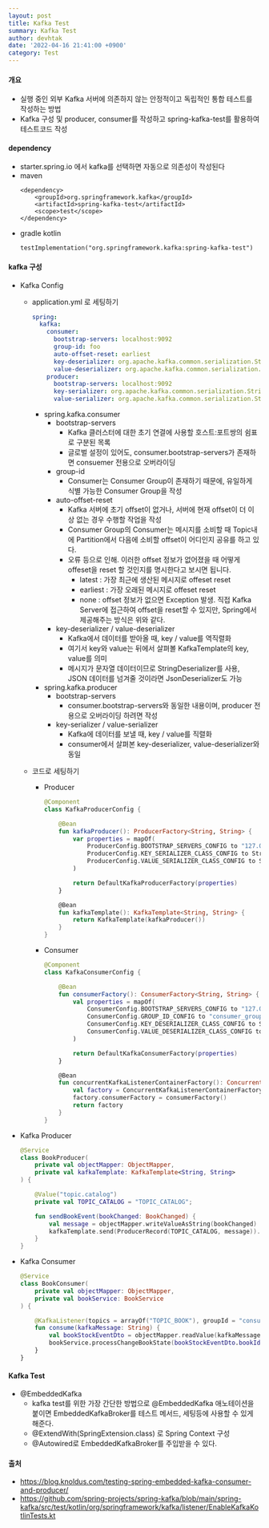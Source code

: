 ```yaml
---
layout: post
title: Kafka Test
summary: Kafka Test
author: devhtak
date: '2022-04-16 21:41:00 +0900'
category: Test
---
```


#### 개요

- 실행 중인 외부 Kafka 서버에 의존하지 않는 안정적이고 독립적인 통합 테스트를 작성하는 방법
- Kafka 구성 및 producer, consumer를 작성하고 spring-kafka-test를 활용하여 테스트코드 작성

#### dependency

- starter.spring.io 에서 kafka를 선택하면 자동으로 의존성이 작성된다
- maven
  ```
  <dependency>
      <groupId>org.springframework.kafka</groupId>
      <artifactId>spring-kafka-test</artifactId>
      <scope>test</scope>
  </dependency>
  ```
- gradle kotlin
  ```
  testImplementation("org.springframework.kafka:spring-kafka-test")
  ```

#### kafka 구성

- Kafka Config
  - application.yml 로 세팅하기
    ```yml
    spring:
      kafka:
        consumer:
          bootstrap-servers: localhost:9092
          group-id: foo
          auto-offset-reset: earliest
          key-deserializer: org.apache.kafka.common.serialization.StringDeserializer
          value-deserializer: org.apache.kafka.common.serialization.StringDeserializer
        producer:
          bootstrap-servers: localhost:9092
          key-serializer: org.apache.kafka.common.serialization.StringSerializer
          value-serializer: org.apache.kafka.common.serialization.StringSerializer
    ```
    - spring.kafka.consumer
      - bootstrap-servers
        - Kafka 클러스터에 대한 초기 연결에 사용할 호스트:포트쌍의 쉼표로 구분된 목록
        - 글로벌 설정이 있어도, consumer.bootstrap-servers가 존재하면 consuemer 전용으로 오버라이딩
      - group-id
        - Consumer는 Consumer Group이 존재하기 때문에, 유일하게 식별 가능한 Consumer Group을 작성
      - auto-offset-reset
        - Kafka 서버에 초기 offset이 없거나, 서버에 현재 offset이 더 이상 없는 경우 수행할 작업을 작성
        - Consumer Group의 Consumer는 메시지를 소비할 때 Topic내에 Partition에서 다음에 소비할 offset이 어디인지 공유를 하고 있다.
        - 오류 등으로 인해. 이러한 offset 정보가 없어졌을 때 어떻게 offeset을 reset 할 것인지를 명시한다고 보시면 됩니다.
          - latest : 가장 최근에 생산된 메시지로 offeset reset
          - earliest : 가장 오래된 메시지로 offeset reset
          - none : offset 정보가 없으면 Exception 발생. 직접 Kafka Server에 접근하여 offset을 reset할 수 있지만, Spring에서 제공해주는 방식은 위와 같다.
      - key-deserializer / value-deserializer
        - Kafka에서 데이터를 받아올 때, key / value를 역직렬화
        - 여기서 key와 value는 뒤에서 살펴볼 KafkaTemplate의 key, value를 의미
        - 메시지가 문자열 데이터이므로 StringDeserializer를 사용, JSON 데이터를 넘겨줄 것이라면 JsonDeserializer도 가능
    - spring.kafka.producer
      - bootstrap-servers
        - consumer.bootstrap-servers와 동일한 내용이며, producer 전용으로 오버라이딩 하려면 작성
      - key-serializer / value-serializer
        - Kafka에 데이터를 보낼 때, key / value를 직렬화
        - consumer에서 살펴본 key-deserializer, value-deserializer와 동일

  - 코드로 세팅하기
    - Producer
      ```kotlin
      @Component
      class KafkaProducerConfig {

          @Bean
          fun kafkaProducer(): ProducerFactory<String, String> {
              var properties = mapOf(
                  ProducerConfig.BOOTSTRAP_SERVERS_CONFIG to "127.0.0.1:9092",
                  ProducerConfig.KEY_SERIALIZER_CLASS_CONFIG to StringSerializer::class.java,
                  ProducerConfig.VALUE_SERIALIZER_CLASS_CONFIG to StringSerializer::class.java
              )

              return DefaultKafkaProducerFactory(properties)
          }

          @Bean
          fun kafkaTemplate(): KafkaTemplate<String, String> {
              return KafkaTemplate(kafkaProducer())
          }
      }
      ```
    - Consumer
      ```kotlin
      @Component
      class KafkaConsumerConfig {

          @Bean
          fun consumerFactory(): ConsumerFactory<String, String> {
              val properties = mapOf(
                  ConsumerConfig.BOOTSTRAP_SERVERS_CONFIG to "127.0.0.1:9092",
                  ConsumerConfig.GROUP_ID_CONFIG to "consumer_group",
                  ConsumerConfig.KEY_DESERIALIZER_CLASS_CONFIG to StringDeserializer::class.java,
                  ConsumerConfig.VALUE_DESERIALIZER_CLASS_CONFIG to StringDeserializer::class.java
              )

              return DefaultKafkaConsumerFactory(properties)
          }

          @Bean
          fun concurrentKafkaListenerContainerFactory(): ConcurrentKafkaListenerContainerFactory<String, String> {
              val factory = ConcurrentKafkaListenerContainerFactory<String, String>()
              factory.consumerFactory = consumerFactory()
              return factory
          }
      }
      ```

- Kafka Producer
  ```kotlin
  @Service
  class BookProducer(
      private val objectMapper: ObjectMapper,
      private val kafkaTemplate: KafkaTemplate<String, String>
  ) {

      @Value("topic.catalog")
      private val TOPIC_CATALOG = "TOPIC_CATALOG";

      fun sendBookEvent(bookChanged: BookChanged) {
          val message = objectMapper.writeValueAsString(bookChanged)
          kafkaTemplate.send(ProducerRecord(TOPIC_CATALOG, message)).get()
      }
  }
  ```

- Kafka Consumer
  ```kotlin
  @Service
  class BookConsumer(
      private val objectMapper: ObjectMapper,
      private val bookService: BookService
  ) {

      @KafkaListener(topics = arrayOf("TOPIC_BOOK"), groupId = "consumer_group")
      fun consume(kafkaMessage: String) {
          val bookStockEventDto = objectMapper.readValue(kafkaMessage, BookStockEventDto::class.java)
          bookService.processChangeBookState(bookStockEventDto.bookId, bookStockEventDto.bookStock)
      }
  }
  ```

#### Kafka Test

- @EmbeddedKafka
  - kafka test를 위한 가장 간단한 방법으로 @EmbeddedKafka 애노테이션을 붙이면 EmbeddedKafkaBroker를 테스트 메서드, 세팅등에 사용할 수 있게 해준다.
  - @ExtendWith(SpringExtension.class) 로 Spring Context 구성
  - @Autowired로 EmbeddedKafkaBroker를 주입받을 수 있다.



  

#### 출처
- https://blog.knoldus.com/testing-spring-embedded-kafka-consumer-and-producer/
- https://github.com/spring-projects/spring-kafka/blob/main/spring-kafka/src/test/kotlin/org/springframework/kafka/listener/EnableKafkaKotlinTests.kt
